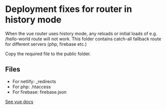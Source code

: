 # Deployment fixes for router in history mode

When the vue router uses history mode, any reloads or initial loads of e.g. /hello-world route will not work. This
folder contains catch-all fallback route for different servers (php, firebase etc.)

Copy the required file to the public folder.

## Files

- For netlify: _redirects
- For php: .htaccess
- For firebase: firebase.json

[See vue docs](https://router.vuejs.org/guide/essentials/history-mode.html#example-server-configurations)
